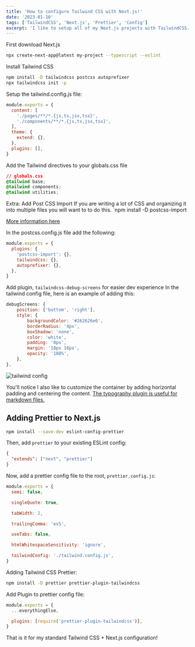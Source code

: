 ```yaml
---
title: 'How to configure Tailwind CSS with Next.js!'
date: '2023-01-10'
tags: ['TailwindCSS', 'Next.js', 'Prettier', 'Config']
excerpt: 'I like to setup all of my Next.js projects with TailwindCSS. Here is my basic configuration for each one of the projects I create.'
---
```


First download Next.js

```bash
npx create-next-app@latest my-project --typescript --eslint
```

Install Tailwind CSS

```bash
npm install -D tailwindcss postcss autoprefixer
npx tailwindcss init -p
```

Setup the tailwind.config.js file:

```js
module.exports = {
  content: [
    './pages/**/*.{js,ts,jsx,tsx}',
    './components/**/*.{js,ts,jsx,tsx}',
  ],
  theme: {
    extend: {},
  },
  plugins: [],
}
```

Add the Tailwind directives to your globals.css file

```css
// globals.css
@tailwind base;
@tailwind components;
@tailwind utilities;
```

Extra: Add Post CSS Import
If you are writing a lot of CSS and organizing it into multiple files you will want to to do this.
`npm install -D postcss-import

[More information here](https://tailwindcss.com/docs/adding-custom-styles#using-multiple-css-files)

In the postcss.config.js file add the following:

```js
module.exports = {
  plugins: {
    'postcss-import': {},
    tailwindcss: {},
    autoprefixer: {},
  },
}
```

Add plugin, `tailwindcss-debug-screens` for easier dev experience
In the tailwind config file, here is an example of adding this:

```js
debugScreens: {
	position: ['bottom', 'right'],
	style: {
		backgroundColor: '#262626e6',
		borderRadius: '4px',
		boxShadow: 'none',
		color: 'white',
		padding: '8px',
		margin: '18px 16px',
		opacity: '100%',
	},
},
```

![tailwind config](/images/tailwind-config.png)

You'll notice I also like to customize the container by adding horizontal padding and centering the content. [The typography plugin is useful for markdown files. ](https://tailwindcss.com/docs/typography-plugin)

## **Adding Prettier to Next.js**

```bash
npm install --save-dev eslint-config-prettier
```

Then, add `prettier` to your existing ESLint config:

```json
{
  "extends": ["next", "prettier"]
}
```

Now, add a prettier config file to the root, `prettier.config.js`:

```js
module.exports = {
  semi: false,

  singleQuote: true,

  tabWidth: 2,

  trailingComma: 'es5',

  useTabs: false,

  htmlWhitespaceSensitivity: 'ignore',

  tailwindConfig: './tailwind.config.js',
}
```

Adding Tailwind CSS Prettier:

```sh
npm install -D prettier prettier-plugin-tailwindcss
```

Add Plugin to prettier config file:

```js
module.exports = {
  ...everythingElse,

  plugins: [require('prettier-plugin-tailwindcss')],
}
```

That is it for my standard Tailwind CSS + Next.js configuration!
